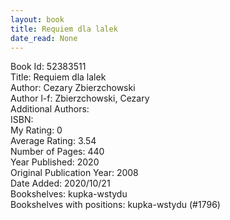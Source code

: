 ```yaml
---
layout: book
title: Requiem dla lalek
date_read: None
---
```


Book Id: 52383511<br />
Title: Requiem dla lalek<br />
Author: Cezary Zbierzchowski<br />
Author l-f: Zbierzchowski, Cezary<br />
Additional Authors: <br />
ISBN: <br />
My Rating: 0<br />
Average Rating: 3.54<br />
Number of Pages: 440<br />
Year Published: 2020<br />
Original Publication Year: 2008<br />
Date Added: 2020/10/21<br />
Bookshelves: kupka-wstydu<br />
Bookshelves with positions: kupka-wstydu (#1796)<br />

